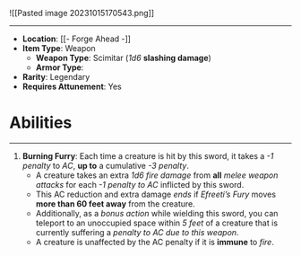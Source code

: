 ![[Pasted image 20231015170543.png]]
 
---
- **Location**:  [[- Forge Ahead -]]
- **Item Type**: Weapon
	- **Weapon Type**: Scimitar (*1d6* **slashing damage**)
	- **Armor Type**: 
- **Rarity**: Legendary
- **Requires Attunement**: Yes

# Abilities
---
1. **Burning Furry**: Each time a creature is hit by this sword, it takes a *-1 penalty* to *AC*, **up to** a cumulative *-3 penalty*. 
	- A creature takes an extra *1d6 fire damage* from **all** *melee weapon attacks* for each *-1 penalty to AC* inflicted by this sword. 
	- This AC reduction and extra damage *ends* if *Efreeti’s Fury* moves **more than 60 feet away** from the creature. 
	- Additionally, as a *bonus action* while wielding this sword, you can teleport to an unoccupied space within *5 feet* of a creature that is currently suffering a *penalty to AC due to this weapon*. 
	- A creature is unaffected by the AC penalty if it is **immune** to *fire*.